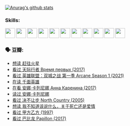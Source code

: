 
[![Anurag's github stats](https://github-readme-stats.vercel.app/api?username=w940853815)](https://github.com/anuraghazra/github-readme-stats)

### Skills:

<code><img height="32" src="https://cdn.jsdelivr.net/npm/simple-icons@v5/icons/python.svg"></code>
<code><img height="32" src="https://cdn.jsdelivr.net/npm/simple-icons@v5/icons/javascript.svg"></code>
<code><img height="32" src="https://cdn.jsdelivr.net/npm/simple-icons@v5/icons/django.svg"></code>
<code><img height="32" src="https://cdn.jsdelivr.net/npm/simple-icons@v5/icons/flask.svg"></code>
<code><img height="32" src="https://cdn.jsdelivr.net/npm/simple-icons@v5/icons/vuetify.svg"></code>
<code><img height="32" src="https://cdn.jsdelivr.net/npm/simple-icons@v5/icons/git.svg"></code>
<code><img height="32" src="https://cdn.jsdelivr.net/npm/simple-icons@v5/icons/docker.svg"></code>
<code><img height="32" src="https://cdn.jsdelivr.net/npm/simple-icons@v5/icons/postgresql.svg"></code>
<code><img height="32" src="https://cdn.jsdelivr.net/npm/simple-icons@v5/icons/elasticsearch.svg"></code>
<code><img height="32" src="https://cdn.jsdelivr.net/npm/simple-icons@v5/icons/macos.svg"></code>
<code><img height="32" src="https://cdn.jsdelivr.net/npm/simple-icons@v5/icons/linux.svg"></code>

### 🗣 豆瓣:

<!-- DOUBAN-ACTIVITIES:START -->
- [想读 赶往火星](https://www.douban.com/people/136069238/status/3669051189/?_i=38469069)
- [看过 天际行者 Время первых‎ (2017)](https://www.douban.com/people/136069238/status/3669036721/?_i=38469069)
- [看过 英雄联盟：双城之战 第一季 Arcane Season 1‎ (2021)](https://www.douban.com/people/136069238/status/3668451978/?_i=38469069)
- [在读 千面英雄](https://www.douban.com/people/136069238/status/3663940890/?_i=38469069)
- [在看 安娜·卡列尼娜 Анна Каренина‎ (2017)](https://www.douban.com/people/136069238/status/3663786141/?_i=38469069)
- [读过 安娜·卡列尼娜](https://www.douban.com/people/136069238/status/3663783067/?_i=38469069)
- [看过 决不让步 North Country‎ (2005)](https://www.douban.com/people/136069238/status/3660051849/?_i=38469069)
- [想读 我不知道该说什么，关于死亡还是爱情](https://www.douban.com/people/136069238/status/3653363833/?_i=38469069)
- [看过 甲方乙方‎ (1997)](https://www.douban.com/people/136069238/status/3651577723/?_i=38469069)
- [看过 巴比龙 Papillon‎ (2017)](https://www.douban.com/people/136069238/status/3645198699/?_i=38469069)
<!-- DOUBAN-ACTIVITIES:END -->
<!--
**w940853815/w940853815** is a ✨ _special_ ✨ repository because its `README.md` (this file) appears on your GitHub profile.

Here are some ideas to get you started:

- 🔭 I’m currently working on ...
- 🌱 I’m currently learning ...
- 👯 I’m looking to collaborate on ...
- 🤔 I’m looking for help with ...
- 💬 Ask me about ...
- 📫 How to reach me: ...
- 😄 Pronouns: ...
- ⚡ Fun fact: ...
-->
